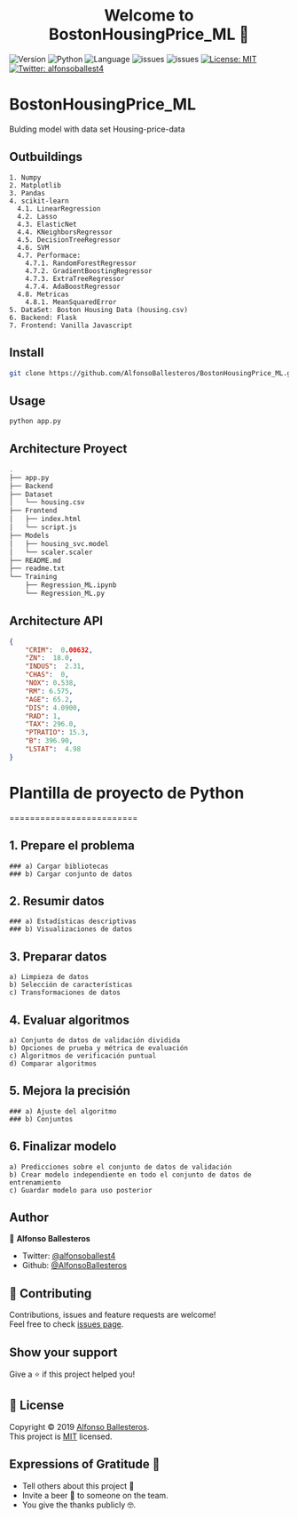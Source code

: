 <h1 align="center">Welcome to BostonHousingPrice_ML 👋</h1>
<p>
  <img alt="Version" src="https://img.shields.io/badge/version-0.0.1-blue.svg?cacheSeconds=2592000" />
  <img alt="Python" src="https://img.shields.io/pypi/pyversions/pip" />
  <img alt="Language" src="https://img.shields.io/github/languages/top/AlfonsoBallesteros/BostonHousingPrice_ML" />
  <img alt="issues" src="https://img.shields.io/github/issues/AlfonsoBallesteros/BostonHousingPrice_ML" />
  <img alt="issues" src="https://img.shields.io/github/last-commit/AlfonsoBallesteros/BostonHousingPrice_ML" />
  <a href="https://github.com/AlfonsoBallesteros/BostonHousingPrice_ML/blob/master/LICENSE" target="_blank">
    <img alt="License: MIT" src="https://img.shields.io/badge/License-MIT-yellow.svg" />
  </a>
  <a href="https://twitter.com/alfonsoballest4" target="_blank">
    <img alt="Twitter: alfonsoballest4" src="https://img.shields.io/twitter/follow/alfonsoballest4.svg?style=social" />
  </a>
</p>

# BostonHousingPrice_ML

Bulding model with data set Housing-price-data

## Outbuildings
    1. Numpy
    2. Matplotlib
    3. Pandas
    4. scikit-learn
      4.1. LinearRegression
      4.2. Lasso
      4.3. ElasticNet
      4.4. KNeighborsRegressor
      4.5. DecisionTreeRegressor
      4.6. SVM
      4.7. Performace:
        4.7.1. RandomForestRegressor
        4.7.2. GradientBoostingRegressor
        4.7.3. ExtraTreeRegressor
        4.7.4. AdaBoostRegressor
      4.8. Metricas
        4.8.1. MeanSquaredError
    5. DataSet: Boston Housing Data (housing.csv)
    6. Backend: Flask
    7. Frontend: Vanilla Javascript

## Install

```sh
git clone https://github.com/AlfonsoBallesteros/BostonHousingPrice_ML.git
```

## Usage

```sh
python app.py
```
## Architecture Proyect
```sh
.
├── app.py
├── Backend
├── Dataset
│   └── housing.csv
├── Frontend
│   ├── index.html
│   └── script.js
├── Models
│   ├── housing_svc.model
│   └── scaler.scaler
├── README.md
├── readme.txt
└── Training
    ├── Regression_ML.ipynb
    └── Regression_ML.py
```

## Architecture API
```json
{
    "CRIM":  0.00632,          
    "ZN":  18.0, 
    "INDUS":  2.31,
    "CHAS":  0,
    "NOX": 0.538,
    "RM": 6.575,
    "AGE": 65.2,
    "DIS": 4.0900,
    "RAD": 1,
    "TAX": 296.0,
    "PTRATIO": 15.3,
    "B": 396.90,
    "LSTAT":  4.98
}
```
# Plantilla de proyecto de Python
=========================
## 1. Prepare el problema
    ### a) Cargar bibliotecas
    ### b) Cargar conjunto de datos

## 2. Resumir datos
    ### a) Estadísticas descriptivas
    ### b) Visualizaciones de datos

## 3. Preparar datos
    a) Limpieza de datos
    b) Selección de características
    c) Transformaciones de datos

## 4. Evaluar algoritmos
    a) Conjunto de datos de validación dividida
    b) Opciones de prueba y métrica de evaluación
    c) Algoritmos de verificación puntual
    d) Comparar algoritmos

## 5. Mejora la precisión
    ### a) Ajuste del algoritmo
    ### b) Conjuntos

## 6. Finalizar modelo
    a) Predicciones sobre el conjunto de datos de validación
    b) Crear modelo independiente en todo el conjunto de datos de entrenamiento
    c) Guardar modelo para uso posterior

## Author

👤 **Alfonso Ballesteros**

* Twitter: [@alfonsoballest4](https://twitter.com/alfonsoballest4)
* Github: [@AlfonsoBallesteros](https://github.com/AlfonsoBallesteros)

## 🤝 Contributing

Contributions, issues and feature requests are welcome!<br />Feel free to check [issues page](https://github.com/AlfonsoBallesteros/BostonHousingPrice_ML/issues).

## Show your support

Give a ⭐️ if this project helped you!

## 📝 License

Copyright © 2019 [Alfonso Ballesteros](https://github.com/AlfonsoBallesteros).<br />
This project is [MIT](https://github.com/AlfonsoBallesteros/BostonHousingPrice_ML/blob/master/LICENSE) licensed.

## Expressions of Gratitude 🎁

* Tell others about this project 📢
* Invite a beer 🍺 to someone on the team.
* You give the thanks publicly 🤓.